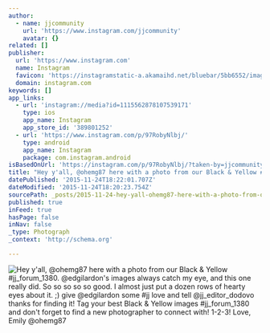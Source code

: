 ```yaml
---
author:
  - name: jjcommunity
    url: 'https://www.instagram.com/jjcommunity'
    avatar: {}
related: []
publisher:
  url: 'https://www.instagram.com'
  name: Instagram
  favicon: 'https://instagramstatic-a.akamaihd.net/bluebar/5bb6552/images/ico/favicon.ico'
  domain: instagram.com
keywords: []
app_links:
  - url: 'instagram://media?id=1115562878107539171'
    type: ios
    app_name: Instagram
    app_store_id: '389801252'
  - url: 'https://www.instagram.com/p/97RobyNlbj/'
    type: android
    app_name: Instagram
    package: com.instagram.android
isBasedOnUrl: 'https://instagram.com/p/97RobyNlbj/?taken-by=jjcommunity'
title: "Hey y'all, @ohemg87 here with a photo from our Black & Yellow #jj_forum_1380. @edgilardon's images always catch my eye, and this one really did. So so so so so good. I almost just put a dozen rows of hearty eyes about it. ;) give @edgilardon some #jj love and tell @jj_editor_dodovo thanks for finding it! Tag your best Black & Yellow images #jj_forum_1380 and don't forget to find a new photographer to connect with! 1-2-3! Love, Emily @ohemg87"
datePublished: '2015-11-24T18:22:01.707Z'
dateModified: '2015-11-24T18:20:23.754Z'
sourcePath: _posts/2015-11-24-hey-yall-ohemg87-here-with-a-photo-from-our-black-and-yello.md
published: true
inFeed: true
hasPage: false
inNav: false
_type: Photograph
_context: 'http://schema.org'

---
```

![Hey y'all&comma; &commat;ohemg87 here with a photo from our Black & Yellow &num;jj&lowbar;forum&lowbar;1380&period; &commat;edgilardon's images always catch my eye&comma; and this one really did&period; So so so so so good&period; I almost just put a dozen rows of hearty eyes about it&period; &semi;&rpar; give &commat;edgilardon some &num;jj love and tell &commat;jj&lowbar;editor&lowbar;dodovo thanks for finding it&excl; Tag your best Black & Yellow images &num;jj&lowbar;forum&lowbar;1380 and don't forget to find a new photographer to connect with&excl; 1-2-3&excl; Love&comma; Emily &commat;ohemg87](https://scontent.cdninstagram.com/hphotos-xtf1/t51.2885-15/sh0.08/e35/p640x640/11875326_530895423743353_1241307728_n.jpg)
